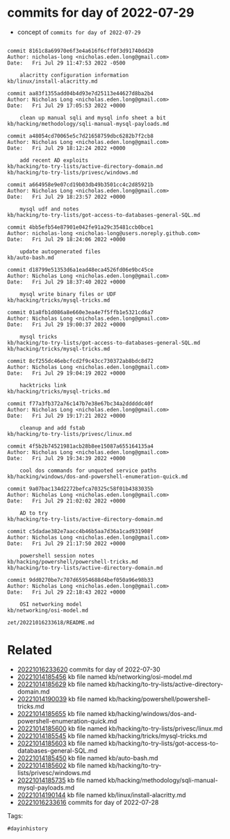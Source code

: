 # commits for day of 2022-07-29

- concept of `commits for day of 2022-07-29`

```

commit 8161c8a69970e6f3e4a616f6cff0f3d91740dd20
Author: nicholas-long <nicholas.eden.long@gmail.com>
Date:   Fri Jul 29 11:47:53 2022 -0500

    alacritty configuration information
kb/linux/install-alacritty.md

commit aa83f1355add04b4d93e7d25113e44627d8ba2b4
Author: Nicholas Long <nicholas.eden.long@gmail.com>
Date:   Fri Jul 29 17:05:53 2022 +0000

    clean up manual sqli and mysql info sheet a bit
kb/hacking/methodology/sqli-manual-mysql-payloads.md

commit a48054cd70065e5c7d21658759dbc6282b7f2cb8
Author: Nicholas Long <nicholas.eden.long@gmail.com>
Date:   Fri Jul 29 18:12:24 2022 +0000

    add recent AD exploits
kb/hacking/to-try-lists/active-directory-domain.md
kb/hacking/to-try-lists/privesc/windows.md

commit a664958e9e07cd19b03db49b3501cc4c2d85921b
Author: Nicholas Long <nicholas.eden.long@gmail.com>
Date:   Fri Jul 29 18:23:57 2022 +0000

    mysql udf and notes
kb/hacking/to-try-lists/got-access-to-databases-general-SQL.md

commit 4bb5efb54e87901e042fe91a29c35481ccb0bce1
Author: nicholas-long <nicholas-long@users.noreply.github.com>
Date:   Fri Jul 29 18:24:06 2022 +0000

    update autogenerated files
kb/auto-bash.md

commit d18799e51353d6a1ead48eca4526fd06e9bc45ce
Author: Nicholas Long <nicholas.eden.long@gmail.com>
Date:   Fri Jul 29 18:37:40 2022 +0000

    mysql write binary files or UDF
kb/hacking/tricks/mysql-tricks.md

commit 01a8fb1d086a8e660e3ea4e7f5ffb1e5321cd6a7
Author: Nicholas Long <nicholas.eden.long@gmail.com>
Date:   Fri Jul 29 19:00:37 2022 +0000

    mysql tricks
kb/hacking/to-try-lists/got-access-to-databases-general-SQL.md
kb/hacking/tricks/mysql-tricks.md

commit 8cf255dc46ebcfcd2f9c43cc730372ab8bdc8d72
Author: Nicholas Long <nicholas.eden.long@gmail.com>
Date:   Fri Jul 29 19:04:19 2022 +0000

    hacktricks link
kb/hacking/tricks/mysql-tricks.md

commit f77a3fb372a76c147b7e38e67bc34a2dddddc40f
Author: Nicholas Long <nicholas.eden.long@gmail.com>
Date:   Fri Jul 29 19:17:21 2022 +0000

    cleanup and add fstab
kb/hacking/to-try-lists/privesc/linux.md

commit 4f5b2b74521981acb28b8ee15087a655164135a4
Author: Nicholas Long <nicholas.eden.long@gmail.com>
Date:   Fri Jul 29 19:34:39 2022 +0000

    cool dos commands for unquoted service paths
kb/hacking/windows/dos-and-powershell-enumeration-quick.md

commit 9a07bac134d2272befca70325c58f01b4383035b
Author: Nicholas Long <nicholas.eden.long@gmail.com>
Date:   Fri Jul 29 21:02:02 2022 +0000

    AD to try
kb/hacking/to-try-lists/active-directory-domain.md

commit c5dadae382e7aacc4b46b5aa7d36a1cad931908f
Author: Nicholas Long <nicholas.eden.long@gmail.com>
Date:   Fri Jul 29 21:17:50 2022 +0000

    powershell session notes
kb/hacking/powershell/powershell-tricks.md
kb/hacking/to-try-lists/active-directory-domain.md

commit 9dd0270be7c707d65954688d4bef050a96e98b33
Author: Nicholas Long <nicholas.eden.long@gmail.com>
Date:   Fri Jul 29 22:18:43 2022 +0000

    OSI networking model
kb/networking/osi-model.md
```

` zet/20221016233618/README.md `

# Related

- [20221016233620](/zet/20221016233620/README.md) commits for day of 2022-07-30
- [20221014185456](/zet/20221014185456/README.md) kb file named kb/networking/osi-model.md
- [20221014185629](/zet/20221014185629/README.md) kb file named kb/hacking/to-try-lists/active-directory-domain.md
- [20221014190039](/zet/20221014190039/README.md) kb file named kb/hacking/powershell/powershell-tricks.md
- [20221014185655](/zet/20221014185655/README.md) kb file named kb/hacking/windows/dos-and-powershell-enumeration-quick.md
- [20221014185600](/zet/20221014185600/README.md) kb file named kb/hacking/to-try-lists/privesc/linux.md
- [20221014185545](/zet/20221014185545/README.md) kb file named kb/hacking/tricks/mysql-tricks.md
- [20221014185603](/zet/20221014185603/README.md) kb file named kb/hacking/to-try-lists/got-access-to-databases-general-SQL.md
- [20221014185450](/zet/20221014185450/README.md) kb file named kb/auto-bash.md
- [20221014185602](/zet/20221014185602/README.md) kb file named kb/hacking/to-try-lists/privesc/windows.md
- [20221014185735](/zet/20221014185735/README.md) kb file named kb/hacking/methodology/sqli-manual-mysql-payloads.md
- [20221014190144](/zet/20221014190144/README.md) kb file named kb/linux/install-alacritty.md
- [20221016233616](/zet/20221016233616/README.md) commits for day of 2022-07-28

Tags:

    #dayinhistory
